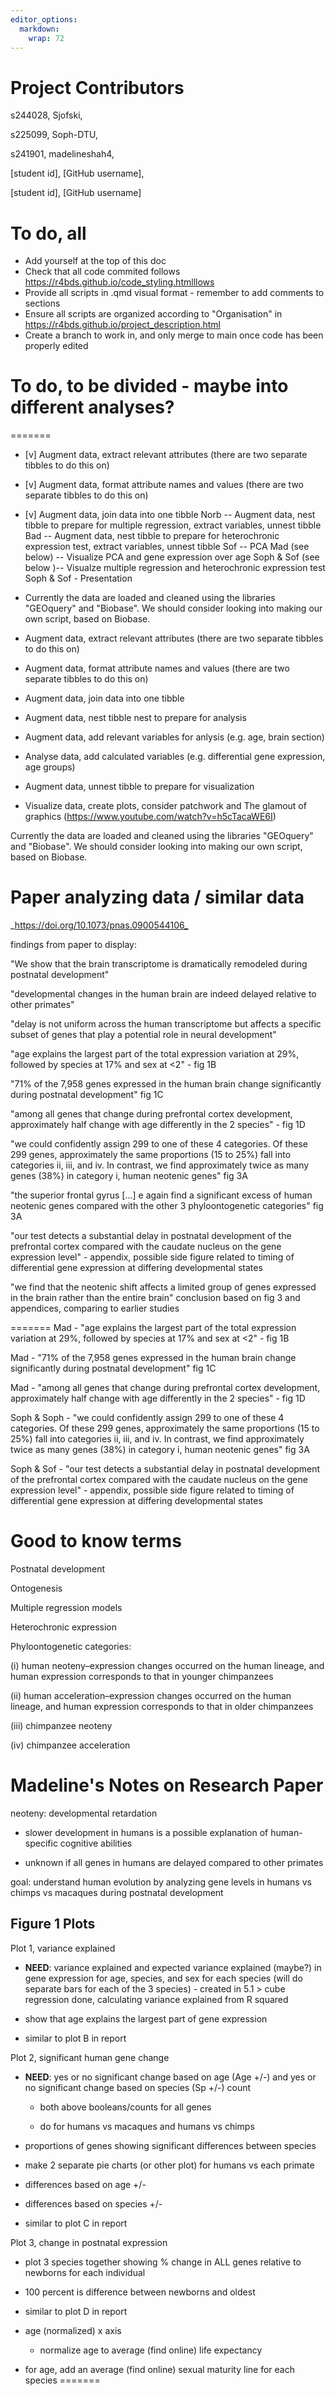 ```yaml
---
editor_options: 
  markdown: 
    wrap: 72
---
```


# Project Contributors

s244028, Sjofski,

s225099, Soph-DTU,

s241901, madelineshah4,

[student id], [GitHub username],

[student id], [GitHub username]

# To do, all

-   Add yourself at the top of this doc
-   Check that all code commited follows
    <https://r4bds.github.io/code_styling.htmlllows>
-   Provide all scripts in .qmd visual format - remember to add comments
    to sections
-   Ensure all scripts are organized according to "Organisation" in
    <https://r4bds.github.io/project_description.html>
-   Create a branch to work in, and only merge to main once code has
    been properly edited

# To do, to be divided - maybe into different analyses?
=======
- [v] Augment data, extract relevant attributes (there are two separate tibbles to do this on)
- [v] Augment data, format attribute names and values (there are two separate tibbles to do this on)
- [v] Augment data, join data into one tibble
Norb -- Augment data, nest tibble to prepare for multiple regression, extract variables, unnest tibble
Bad -- Augment data, nest tibble to prepare for heterochronic expression test, extract variables, unnest tibble
Sof -- PCA
Mad (see below) -- Visualize PCA and gene expression over age
Soph & Sof (see below )-- Visualze multiple regression and heterochronic expression test
Soph & Sof - Presentation

- Currently the data are loaded and cleaned using the libraries "GEOquery" and "Biobase". We should consider looking into making our own script, based on Biobase.

-   Augment data, extract relevant attributes (there are two separate
    tibbles to do this on)
-   Augment data, format attribute names and values (there are two
    separate tibbles to do this on)
-   Augment data, join data into one tibble
-   Augment data, nest tibble nest to prepare for analysis
-   Augment data, add relevant variables for anlysis (e.g. age, brain
    section)
-   Analyse data, add calculated variables (e.g. differential gene
    expression, age groups)
-   Augment data, unnest tibble to prepare for visualization
-   Visualize data, create plots, consider patchwork and The glamout of
    graphics (<https://www.youtube.com/watch?v=h5cTacaWE6I>)

Currently the data are loaded and cleaned using the libraries "GEOquery"
and "Biobase". We should consider looking into making our own script,
based on Biobase.

# Paper analyzing data / similar data

\_<https://doi.org/10.1073/pnas.0900544106_>

findings from paper to display:

"We show that the brain transcriptome is dramatically remodeled during
postnatal development"

"developmental changes in the human brain are indeed delayed relative to
other primates"

"delay is not uniform across the human transcriptome but affects a
specific subset of genes that play a potential role in neural
development"

"age explains the largest part of the total expression variation at 29%,
followed by species at 17% and sex at \<2" - fig 1B

"71% of the 7,958 genes expressed in the human brain change
significantly during postnatal development" fig 1C

"among all genes that change during prefrontal cortex development,
approximately half change with age differently in the 2 species" - fig
1D

"we could confidently assign 299 to one of these 4 categories. Of these
299 genes, approximately the same proportions (15 to 25%) fall into
categories ii, iii, and iv. In contrast, we find approximately twice as
many genes (38%) in category i, human neotenic genes" fig 3A

"the superior frontal gyrus [...] e again find a significant excess of
human neotenic genes compared with the other 3 phyloontogenetic
categories" fig 3A

"our test detects a substantial delay in postnatal development of the
prefrontal cortex compared with the caudate nucleus on the gene
expression level" - appendix, possible side figure related to timing of
differential gene expression at differing developmental states

"we find that the neotenic shift affects a limited group of genes
expressed in the brain rather than the entire brain" conclusion based on
fig 3 and appendices, comparing to earlier studies

=======
Mad - "age explains the largest part of the total expression variation at 29%, followed by species at 17% and sex at <2" - fig 1B

Mad - "71% of the 7,958 genes expressed in the human brain change significantly during postnatal development" fig 1C

Mad - "among all genes that change during prefrontal cortex development, approximately half change with age differently in the 2 species" - fig 1D

Soph & Soph - "we could confidently assign 299 to one of these 4 categories. Of these 299 genes, approximately the same proportions (15 to 25%) fall into categories ii, iii, and iv. In contrast, we find approximately twice as many genes (38%) in category i, human neotenic genes" fig 3A

Soph & Sof - "our test detects a substantial delay in postnatal development of the prefrontal cortex compared with the caudate nucleus on the gene expression level" - appendix, possible side figure related to timing of differential gene expression at differing developmental states

# Good to know terms

Postnatal development

Ontogenesis

Multiple regression models

Heterochronic expression

Phyloontogenetic categories:

(i) human neoteny–expression changes occurred on the human lineage, and
    human expression corresponds to that in younger chimpanzees

(ii) human acceleration–expression changes occurred on the human
     lineage, and human expression corresponds to that in older
     chimpanzees

(iii) chimpanzee neoteny

(iv) chimpanzee acceleration

# Madeline's Notes on Research Paper

neoteny: developmental retardation

-   slower development in humans is a possible explanation of
    human-specific cognitive abilities

-   unknown if all genes in humans are delayed compared to other
    primates

goal: understand human evolution by analyzing gene levels in humans vs
chimps vs macaques during postnatal development

## Figure 1 Plots

Plot 1, variance explained

-   **NEED**: variance explained and expected variance explained
    (maybe?) in gene expression for age, species, and sex for each
    species (will do separate bars for each of the 3 species) - created in 5.1 > cube regression done, calculating variance explained from R squared

-   show that age explains the largest part of gene expression

-   similar to plot B in report

Plot 2, significant human gene change

-   **NEED**: yes or no significant change based on age (Age +/-) and
    yes or no significant change based on species (Sp +/-) count

    -   both above booleans/counts for all genes

    -   do for humans vs macaques and humans vs chimps

-   proportions of genes showing significant differences between species

-   make 2 separate pie charts (or other plot) for humans vs each
    primate

-   differences based on age +/-

-   differences based on species +/-

-   similar to plot C in report

Plot 3, change in postnatal expression

-   plot 3 species together showing % change in ALL genes relative to
    newborns for each individual

-   100 percent is difference between newborns and oldest

-   similar to plot D in report

-   age (normalized) x axis

    -   normalize age to average (find online) life expectancy

-   for age, add an average (find online) sexual maturity line for each
    species
=======
